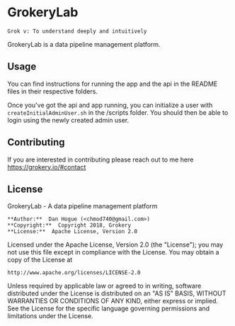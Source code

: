 # GrokeryLab

    Grok v: To understand deeply and intuitively

GrokeryLab is a data pipeline management platform.


## Usage

You can find instructions for running the app and the api in the README files in their respective folders.

Once you've got the api and app running, you can initialize a user with `createInitialAdminUser.sh` in the /scripts folder. You should then be able to login using the newly created admin user.


## Contributing

If you are interested in contributing please reach out to me here https://grokery.io/#contact


## License

GrokeryLab - A data pipeline management platform

    **Author:**  Dan Hogue (<chmod740@gmail.com>)
    **Copyright:**  Copyright 2018, Grokery
    **License:**  Apache License, Version 2.0

Licensed under the Apache License, Version 2.0 (the "License");
you may not use this file except in compliance with the License.
You may obtain a copy of the License at

    http://www.apache.org/licenses/LICENSE-2.0

Unless required by applicable law or agreed to in writing, software
distributed under the License is distributed on an "AS IS" BASIS,
WITHOUT WARRANTIES OR CONDITIONS OF ANY KIND, either express or implied.
See the License for the specific language governing permissions and
limitations under the License.
